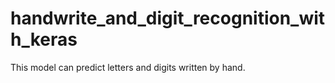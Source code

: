 # handwrite_and_digit_recognition_with_keras
This model can predict letters and digits written by hand.
